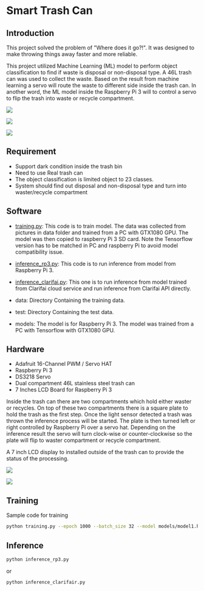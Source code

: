 # Smart Trash Can 

## Introduction
This project solved the problem of  "Where does it go?!". It was designed to make throwing things away faster and more reliable.

This project utilized Machine Learning (ML) model to perform object classification to find if waste is disposal or non-disposal type. A 46L trash can was used to collect the waste.  Based on the result from machine learning a servo will route the waste to different side inside the trash can. In another word, the ML model inside the Raspberry Pi 3 will to control a servo to flip the trash into waste or recycle compartment.

![](./images/gary-2019-makerfair.jpg)

![](./images/gary-2019-makerfair2.png)

![](./images/trash-can.png)

## Requirement
- Support dark condition inside the trash bin 
- Need to use Real trash can 
- The object classification is limited object to 23 classes.
- System should  find out disposal and non-disposal type and turn into waster/recycle compartment


## Software
- [training.py](training.py): This code is to train model. The data was collected from pictures in data folder and trained from a PC with GTX1080 GPU. The model was then copied to raspberry Pi 3 SD card. Note the Tensorflow version has to be matched in PC and raspberry Pi to avoid model compatibility issue.
- [inference_rp3.py](inference.py): This code is to run inference from model from Raspberry Pi 3.
  
- [inference_clarifai.py](inference.py): This one is to run inference from model trained from Clarifai cloud service and run inference from Clarifai API directly.
- data: Directory Containing the training data.
- test: Directory Containing the test data.
- models: The model is for Raspberry Pi 3. The model was trained from a PC with Tensorflow with GTX1080 GPU.

## Hardware
- Adafruit 16-Channel PWM / Servo HAT
- Raspberry Pi 3
- DS3218 Servo
- Dual compartment 46L stainless steel trash can
- 7 Inches LCD Board for Raspberry Pi 3
  
Inside the trash can there are two compartments which hold either waster or recycles. On top of these two compartments there is a square plate to hold the trash as the first step. Once the light sensor detected a trash was thrown the inference process will be started. The plate is then turned left or right controlled by Raspberry Pi over a servo hat. Depending on the inference result the servo  will turn clock-wise or counter-clockwise so the plate will flip to waster compartment or recycle compartment. 

A 7 inch LCD display to installed outside of the trash can to provide the status of the processing.


![](./images/arch.png)

![](./images/elec.png)


## Training

Sample code for training
```bash
python training.py --epoch 1000 --batch_size 32 --model models/model1.h5
```

## Inference


```bash
python inference_rp3.py
```
or 

```bash
python inference_clarifair.py
```